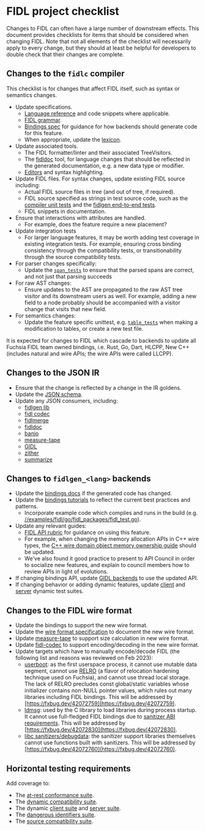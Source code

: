 # FIDL project checklist

Changes to FIDL can often have a large number of downstream effects. This
document provides checklists for items that should be considered when changing
FIDL. Note that not all elements of the checklist will necessarily apply to
every change, but they should at least be helpful for developers to double check
that their changes are complete.

## Changes to the `fidlc` compiler

This checklist is for changes that affect FIDL itself, such as syntax or
semantics changes.

* Update specifications.
  * [Language reference][fidl-ref] and code snippets where applicable.
  * [FIDL grammar][fidl-grammar].
  * [Bindings spec][bindings-spec] for guidance for how backends should generate
    code for this feature.
  * When appropriate, update the [lexicon].
* Update associated tools.
  * The FIDL formatter/linter and their associated TreeVisitors.
  * The [fidldoc] tool, for language changes that should be reflected in the
    generated documentation, e.g. a new data type or modifier.
  * [Editors] and syntax highlighting.
* Update FIDL files. For syntax changes, update existing FIDL source including:
  * Actual FIDL source files in tree (and out of tree, if required).
  * FIDL source specified as strings in test source code, such as the
    [compiler unit tests][fidlc-tests] and the [fidlgen end-to-end tests][fidlgen-tests].
  * FIDL snippets in documentation.
* Ensure that interactions with attributes are handled.
  * For example, does the feature require a new placement?
* Update integration tests
  * For larger language features, it may be worth adding test coverage in
    existing integration tests. For example, ensuring cross binding consistency
    through the compatibility tests, or transitionability through the source
    compatibility tests.
* For parser changes specifically:
  * Update the [`span_tests`][span-tests] to ensure that the parsed spans are
    correct, and not just that parsing succeeds
* For raw AST changes:
  * Ensure updates to the AST are propagated to the raw AST tree visitor and its
    downstream users as well. For example, adding a new field to a node probably
    should be accompanied with a visitor change that visits that new field.
* For semantics changes:
  * Update the feature specific unittest, e.g. [`table_tests`][table-tests] when
    making a modification to tables, or create a new test file.

It is expected for changes to FIDL which cascade to backends to update all
Fuchsia FIDL team owned bindings, i.e. Rust, Go, Dart, HLCPP, New C++ (includes
natural and wire APIs; the wire APIs were called LLCPP).

## Changes to the JSON IR

* Ensure that the change is reflected by a change in the IR goldens.
* Update the [JSON schema][fidlc-schema].
* Update any JSON consumers, including:
  * [fidlgen lib][fidlgen-lib]
  * [fidl codec][fidl-codec]
  * [fidlmerge]
  * [fidldoc]
  * [banjo]
  * [measure-tape]
  * [GIDL][gidl]
  * [zither]
  * [summarize][summarize]

## Changes to `fidlgen_<lang>` backends

* Update the [bindings docs][bindings-refs] if the generated code has
  changed.
* Update the [bindings tutorials][bindings-tutorials] to reflect the current
  best practices and patterns.
  * Incorporate example code which compiles and runs in the build (e.g.
    [//examples/fidl/go/fidl_packages/fidl_test.go][go-example]).
* Update any relevant guides:
  * [FIDL API rubric][api-rubric] for guidance on using this feature.
  * For example, when changing the memory allocation APIs in C++ wire types, the
    [C++ wire domain object memory ownership guide][llcpp-allocators] should be
    updated.
  * We've also found it good practice to present to API Council in order to
    socialize new features, and explain to council members how to review APIs in
    light of evolutions.
* If changing bindings API, update [GIDL backends][gidl] to use the updated API.
* If changing behavior or adding dynamic features, update [client][client suite]
  and [server][server suite] dynamic test suites.

## Changes to the FIDL wire format

* Update the bindings to support the new wire format.
* Update the [wire format specification][wire-format-spec] to document the new
  wire format.
* Update [measure-tape] to support size calculation in new wire format.
* Update [fidl-codec] to support encoding/decoding in the new wire format.
* Update targets which have to manually encode/decode FIDL (the following list
  and reasons was reviewed on Feb 2023):
  * [userboot]: as the first userspace process, it cannot use mutable data
    segment, cannot use [RELRO] (a flavor of relocation hardening technique used
    on Fuchsia), and cannot use thread local storage. The lack of RELRO
    precludes const global/static variables whose initializer contains non-NULL
    pointer values, which rules out many libraries including FIDL bindings. This
    will be addressed by [https://fxbug.dev/42072759](https://fxbug.dev/42072759).
  * [ldmsg]: used by the C library to load libraries during process startup. It
    cannot use full-fledged FIDL bindings due to
    [sanitizer ABI requirements][sanitizer-abi]. This will be addressed by
    [https://fxbug.dev/42072830](https://fxbug.dev/42072830).
  * [libc sanitizers/debugdata][debugdata]: the sanitizer support libraries
    themselves cannot use functions built with sanitizers. This will be
    addressed by [https://fxbug.dev/42072760](https://fxbug.dev/42072760).

## Horizontal testing requirements

Add coverage to:

* The [at-rest conformance suite].
* The [dynamic compatibility suite].
* The dynamic [client suite] and [server suite].
* The [dangerous identifiers suite].
* The [source compatibility suite].

<!-- xrefs -->
[api-rubric]: /docs/development/api/fidl.md
[at-rest conformance suite]: /src/tests/fidl/conformance_suite/
[banjo]: /src/devices/tools/fidlgen_banjo
[bindings-refs]: /docs/reference/fidl/bindings/overview.md
[bindings-spec]: /docs/reference/fidl/language/bindings-spec.md
[bindings-tutorials]: /docs/development/languages/fidl/tutorials/overview.md
[client suite]: /src/tests/fidl/dynsuite/client_suite/
[dangerous identifiers suite]: /src/tests/fidl/dangerous_identifiers/
[debugdata]: /zircon/system/ulib/c/sanitizers/debugdata.cc
[dynamic compatibility suite]: /src/tests/fidl/compatibility/
[editors]: /docs/development/languages/fidl/guides/editors.md
[fidl-codec]: /src/lib/fidl_codec
[fidlc-tests]: /tools/fidl/fidlc/tests
[fidlc-schema]: /tools/fidl/fidlc/schema.json
[fidl-grammar]: /docs/reference/fidl/language/grammar.md
[fidl-ref]: /docs/reference/fidl/language/language.md
[fidldoc]: /tools/fidl/fidldoc
[fidlgen-lib]: /tools/fidl/lib/fidlgen
[fidlgen-tests]: /tools/fidl/lib/fidlgentest
[fidlmerge]: /tools/fidl/fidlmerge
[gidl]: /tools/fidl/gidl
[go-example]: /examples/fidl/go/fidl_packages/fidl_test.go
[ldmsg]: /zircon/system/ulib/ldmsg/ldmsg.c
[lexicon]: /docs/reference/fidl/language/lexicon.md
[llcpp-allocators]: /docs/development/languages/fidl/tutorials/cpp/topics/wire-memory-ownership.md
[measure-tape]: /tools/fidl/measure-tape
[RELRO]: https://www.redhat.com/en/blog/hardening-elf-binaries-using-relocation-read-only-relro
[sanitizer-abi]: /zircon/system/ulib/ldmsg/BUILD.gn
[summarize]: /tools/fidl/fidl_api_summarize/
[server suite]: /src/tests/fidl/dynsuite/server_suite/
[source compatibility suite]: /src/tests/fidl/source_compatibility/
[span-tests]: /tools/fidl/fidlc/tests/span_tests.cc
[table-tests]: /tools/fidl/fidlc/tests/table_tests.cc
[userboot]: https://cs.opensource.google/fuchsia/fuchsia/+/28e6aba6f37d7c5430f41d93e31674d2d401a47a:zircon/kernel/lib/userabi/userboot/start.cc;l=308
[wire-format-spec]: /docs/reference/fidl/language/wire-format/README.md
[zither]: /zircon/tools/zither
